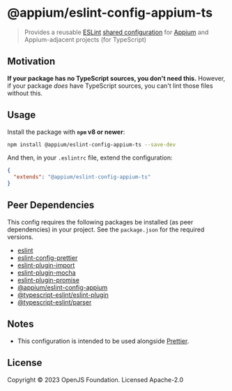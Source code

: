 # @appium/eslint-config-appium-ts

> Provides a reusable [ESLint](http://eslint.org/) [shared configuration](http://eslint.org/docs/developer-guide/shareable-configs) for [Appium](https://github.com/appium/appium) and Appium-adjacent projects (for TypeScript)

## Motivation

**If your package has no TypeScript sources, you don't need this.**  However, if your package _does_ have TypeScript sources, you can't lint those files without this.

## Usage

Install the package with **`npm` v8 or newer**:

```bash
npm install @appium/eslint-config-appium-ts --save-dev
```

And then, in your `.eslintrc` file, extend the configuration:

```json
{
  "extends": "@appium/eslint-config-appium-ts"
}
```

## Peer Dependencies

This config requires the following packages be installed (as peer dependencies) in your project.  See the `package.json` for the required versions.

- [eslint](https://www.npmjs.com/package/eslint)
- [eslint-config-prettier](https://www.npmjs.com/package/eslint-config-prettier)
- [eslint-plugin-import](https://www.npmjs.com/package/eslint-plugin-import)
- [eslint-plugin-mocha](https://www.npmjs.com/package/eslint-plugin-mocha)
- [eslint-plugin-promise](https://www.npmjs.com/package/eslint-plugin-promise)
- [@appium/eslint-config-appium](https://www.npmjs.com/package/@appium/eslint-config-appium)
- [@typescript-eslint/eslint-plugin](https://www.npmjs.com/package/@typescript-eslint/eslint-plugin)
- [@typescript-eslint/parser](https://www.npmjs.com/package/@typescript-eslint/parser)

## Notes

- This configuration is intended to be used alongside [Prettier](https://www.npmjs.com/package/prettier).

## License

Copyright © 2023 OpenJS Foundation. Licensed Apache-2.0
